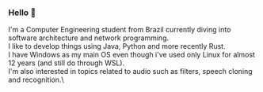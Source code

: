 ### Hello 👋

I'm a Computer Engineering student from Brazil currently diving into software architecture and network programming.\
I like to develop things using Java, Python and more recently Rust.\
I have Windows as my main OS even though i've used only Linux for almost 12 years (and still do through WSL).\
I'm also interested in topics related to audio such as filters, speech cloning and recognition.\



<!--
**lsfs/lsfs** is a ✨ _special_ ✨ repository because its `README.md` (this file) appears on your GitHub profile.

Here are some ideas to get you started:

- 🔭 I’m currently working on ...
- 🌱 I’m currently learning ...
- 👯 I’m looking to collaborate on ...
- 🤔 I’m looking for help with ...
- 💬 Ask me about ...
- 📫 How to reach me: ...
- 😄 Pronouns: ...
- ⚡ Fun fact: ...
-->

